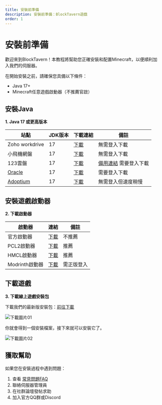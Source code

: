 ```yaml
---
title: 安裝前準備
description: 安裝前準備：BlockTavern遊戲
order: 1
---
```


# 安裝前準備

歡迎來到BlockTavern！本教程將幫助您正確安裝和配置Minecraft，以便順利加入我們的伺服器。

在開始安裝之前，請確保您具備以下條件：
- Java 17+
- Minecraft任意遊戲啟動器（不推薦官啟）

## 安裝Java

**1. Java 17 或更高版本**

   | 站點 | JDK版本 | 下載連結 | 備註 |
   | --- | --- | --- | --- |
   | Zoho workdrive | 17 | [下載](https://workdrive.zohopublic.com.cn/file/w86hse521f910525543b9aee2a0b5fbd5af4d) | 無需登入下載
   | 小飛機網盤 | 17 | [下載](https://share.feijipan.com/s/sxOQO9u7) | 無需登入下載 |
   | 123雲盤 | 17 | [下載](https://www.123684.com/s/92S0Vv-iVGld) | [備用連結](https://www.123912.com/s/92S0Vv-iVGld)  需要登入下載|
   | [Oracle](https://www.oracle.com/cn/) | 17 | [下載](https://www.oracle.com/java/technologies/downloads/#java17-windows) | 需要登入下載 |
   | [Adoptium](https://adoptium.net/zh-CN/) | 17 | [下載](https://adoptium.net/zh-CN/temurin/releases?version=17&os=any&arch=any) | 無需登入但速度稍慢 |


## 安裝遊戲啟動器

**2. 下載啟動器**

| 啟動器 | 連結 | 備註 |
| --- | --- | --- |
| 官方啟動器 | [下載](https://www.minecraft.net/zh-hans/download) | 不推薦 |
| PCL2啟動器 | [下載](https://afdian.com/p/0164034c016c11ebafcb52540025c377) | 推薦 |
| HMCL啟動器 | [下載](https://hmcl.huangyuhui.net/download/) | 推薦 |
| Modrinth啟動器 | [下載](https://modrinth.com/app) | 需正版登入 |

## 下載遊戲

**3. 下載線上遊戲安裝包**

下載我們的最新版安裝包：[前往下載](https://www.blocktavern.cn/download)

![下載圖片01](/assets/InstallationTutorial/installation-details/installation-details01.png)

你就會得到一個安裝檔案，接下來就可以安裝它了。

![下載圖片02](/assets/InstallationTutorial/installation-details/installation-details02.png)

## 獲取幫助

如果您在安裝過程中遇到問題：

1. 查看 [常見問題FAQ](/zh-HK/FAQ/faq-details)
2. 聯絡伺服器管理員
3. 在社群論壇發帖求助
4. 加入官方QQ群或Discord


<Contributors />

<GitHistoryInformation />